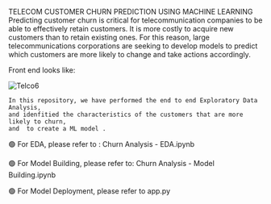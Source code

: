 TELECOM CUSTOMER CHURN PREDICTION USING MACHINE LEARNING  
Predicting customer churn is critical for telecommunication companies to be able to effectively retain customers. It is more costly to acquire new customers than to retain existing ones. For this reason, large telecommunications corporations are seeking to develop models to predict which customers are more likely to change and take actions accordingly.



Front end looks like:

![Telco6](https://user-images.githubusercontent.com/109168677/216071455-ba29af92-3522-4f02-bb5b-7431669f4ad4.jpeg)

     
     
    In this repository, we have performed the end to end Exploratory Data Analysis,
    and idenfitied the characteristics of the customers that are more likely to churn, 
    and  to create a ML model .
        
 
 
🟢 For EDA, please refer to : Churn Analysis - EDA.ipynb

🟢 For Model Building, please refer to: Churn Analysis - Model Building.ipynb

🟢 For Model Deployment, please refer to app.py

